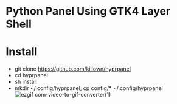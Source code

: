 # Python Panel Using GTK4 Layer Shell
# Install
- git clone https://github.com/killown/hyprpanel
- cd hyprpanel
- sh install
- mkdir ~/.config/hyprpanel; cp config/* ~/.config/hyprpanel
![ezgif com-video-to-gif-converter(1)](https://github.com/killown/hyprpybar/assets/24453/3d498648-e8ae-4471-b411-375466dd5b65)

